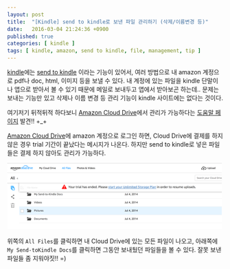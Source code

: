 ```yaml
---
layout: post
title:  "[Kindle] send to kindle로 보낸 파일 관리하기 (삭제/이름변경 등)"
date:   2016-03-04 21:24:36 +0900
published: true
categories: [ kindle ]
tags: [ kindle, amazon, send to kindle, file, management, tip ]
---
```


[kindle](https://kindle.amazon.com/)에는 [send to kindle](http://www.amazon.com/gp/sendtokindle) 이라는 기능이 있어서, 여러 방법으로 내 amazon 계정으로 pdf나 doc, html, 이미지 등을 보낼 수 있다. 내 계정에 있는 파일을 kindle 단말이나 앱으로 받아서 볼 수 있기 때문에 메일로 보내두고 앱에서 받아보곤 하는데..
문제는 보내는 기능만 있고 삭제나 이름 변경 등 관리 기능이 kindle 사이트에는 없다는 것이다.

여기저기 뒤적뒤적 하다보니 [Amazon Cloud Drive](https://www.amazon.com/clouddrive)에서 관리가 가능하다는 [도움말 페이지](http://www.amazon.com/gp/help/customer/forums/kindleqna/ref=cm_cd_fp_ef_tft_tp?ie=UTF8&cdForum=Fx1GLDPZMNR1X53&cdThread=Tx2OWVDYBQT8UI8) 발견!! +_+

[Amazon Cloud Drive](https://www.amazon.com/clouddrive)에 amazon 계정으로 로그인 하면, Cloud Drive에 결제를 하지 않은 경우 trial 기간이 끝났다는 메시지가 나온다. 하지만 send to kindle로 넣은 파일들은 결제 하지 않아도 관리가 가능하다.

![amazon cloud drive](/assets/img/2016-03-04-manage-kindle-file.png)

위쪽의 `All Files`를 클릭하면 내 Cloud Drive에 있는 모든 파일이 나오고, 아래쪽에 `My Send-toKindle Docs`를 클릭하면 그동안 보내뒀던 파일들을 볼 수 있다. 잘못 보낸 파일들 좀 지워야짓!! =)
